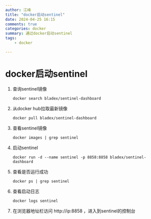 ```yaml
---
author: 江峰
title: "docker启动sentinel"
date: 2024-04-25 16:15
comments: true
categories: docker
summary: 通过docker启动sentinel
tags: 
	- docker

---
```


<meta name="referrer" content="no-referrer" />

# docker启动sentinel

1. 查询sentinel镜像

   ```
   docker search bladex/sentinel-dashboard
   ```

2. 从docker hub拉取最新镜像

   ```
   docker pull bladex/sentinel-dashboard
   ```

3. 查看sentinel镜像

   ```
   docker images | grep sentinel
   ```

4. 启动sentinel

   ```
   docker run -d --name sentinel -p 8858:8858 bladex/sentinel-dashboard
   ```

8. 查看是否运行成功

   ```
   docker ps | grep sentinel
   ```

9. 查看启动日志

   ```
   docker logs sentinel
   ```

10. 在浏览器地址栏访问 http://ip:8858 ，进入到sentinel的控制台

   